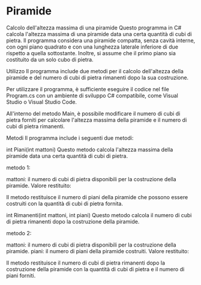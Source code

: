 # Piramide
Calcolo dell'altezza massima di una piramide
Questo programma in C# calcola l'altezza massima di una piramide data una certa quantità di cubi di pietra. Il programma considera una piramide compatta, senza cavità interne, con ogni piano quadrato e con una lunghezza laterale inferiore di due rispetto a quella sottostante. Inoltre, si assume che il primo piano sia costituito da un solo cubo di pietra.

Utilizzo
Il programma include due metodi per il calcolo dell'altezza della piramide e del numero di cubi di pietra rimanenti dopo la sua costruzione.

Per utilizzare il programma, è sufficiente eseguire il codice nel file Program.cs con un ambiente di sviluppo C# compatibile, come Visual Studio o Visual Studio Code.

All'interno del metodo Main, è possibile modificare il numero di cubi di pietra forniti per calcolare l'altezza massima della piramide e il numero di cubi di pietra rimanenti.

Metodi
Il programma include i seguenti due metodi:

int Piani(int mattoni)
Questo metodo calcola l'altezza massima della piramide data una certa quantità di cubi di pietra.

metodo 1:

mattoni: il numero di cubi di pietra disponibili per la costruzione della piramide.
Valore restituito:

Il metodo restituisce il numero di piani della piramide che possono essere costruiti con la quantità di cubi di pietra fornita.

int Rimanenti(int mattoni, int piani)
Questo metodo calcola il numero di cubi di pietra rimanenti dopo la costruzione della piramide.

metodo 2:

mattoni: il numero di cubi di pietra disponibili per la costruzione della piramide.
piani: il numero di piani della piramide costruiti.
Valore restituito:

Il metodo restituisce il numero di cubi di pietra rimanenti dopo la costruzione della piramide con la quantità di cubi di pietra e il numero di piani forniti.

